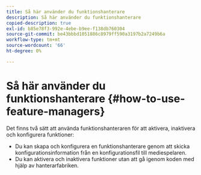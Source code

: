 ```yaml
---
title: Så här använder du funktionshanterare
description: Så här använder du funktionshanterare
copied-description: true
exl-id: b85e78f3-992e-4ebe-b9ee-f138db760304
source-git-commit: be43bbbd1051886c8979ff590a3197b2a7249b6a
workflow-type: tm+mt
source-wordcount: '66'
ht-degree: 0%

---
```


# Så här använder du funktionshanterare {#how-to-use-feature-managers}

Det finns två sätt att använda funktionshanteraren för att aktivera, inaktivera och konfigurera funktioner:

* Du kan skapa och konfigurera en funktionshanterare genom att skicka konfigurationsinformation från en konfigurationsfil till mediespelaren.
* Du kan aktivera och inaktivera funktioner utan att gå igenom koden med hjälp av hanterarfabriken.
